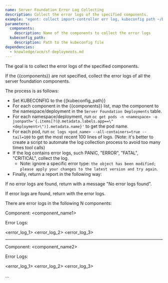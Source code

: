 ```yaml
---
name: Server Foundation Error Log Collecting
description: Collect the error logs of the specified components.
example: "egent: collect import-controller err log, kubeconfig path ~/Downloads/server-foundation-sno-lite-rhrhr-kubeconfig.yaml"
parameters:
  components:
    description: Name of the components to collect the error logs
  kubeconfig_path:
    description: Path to the kubeconfig file
dependencies:
  - knowledge/acm/sf-deployments.md
---
```


The goal is to collect the error logs of the specified components.

If the {{components}} are not specified, collect the error logs of all the server foundation components.

The process is as follows:

- Set KUBECONFIG to the {{kubeconfig_path}}
- For each component in the {{components}} list, map the component to the namespace/deployment in the `Server Foundation Deployments` table.
- For each namespace/deployment, run `oc get pods -n <namespace> -o jsonpath='{.items[?(@.metadata.labels.app==\"<deployment>\")].metadata.name}'` to get the pod name.
- For each pod, run `oc logs <pod_name> --all-containers=true --tail=100` to get the most recent 100 lines of logs.
  (Note: it's better to create a script to automate the log collection process to avoid too many times tool calls)
- If the log contains error logs, such PANIC, "ERROR", "FATAL", "CRITICAL", collect the log.
  - Note: ignore a specific error type: `the object has been modified; please apply your changes to the latest version and try again`.
- Finally, return a report in the following way:

If no error logs are found, return with a message "No error logs found".

If error logs are found, return with the error logs.

<report>

There are error logs in the following N components:

Component: <component_name1>

Error Logs:

<error_log_1>
<error_log_2>
<error_log_3>

---

Component: <component_name2>

Error Logs:

<error_log_1>
<error_log_2>
<error_log_3>

...

</report>
